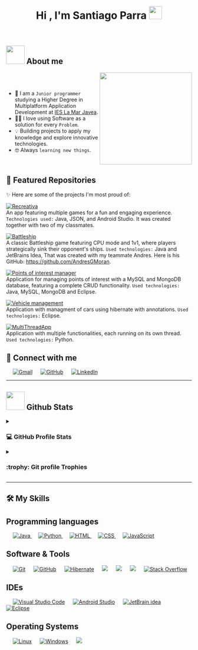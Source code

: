 <h1 align="center">Hi , I'm Santiago Parra <img src="https://media.giphy.com/media/hvRJCLFzcasrR4ia7z/giphy.gif" width="35"></h1>

<br>

	
## <picture><img src = "https://github.com/7oSkaaa/7oSkaaa/blob/main/Images/about_me.gif?raw=true" width = 50px></picture> About me

<picture> <img align="right" src="https://github.com/7oSkaaa/7oSkaaa/blob/main/Images/Right_Side.gif?raw=true" width = 250px></picture>

<br><br>

- :school: I am a `Junior programmer` studying a Higher Degree in Multiplatform Application Development at [IES La Mar Javea](https://portal.edu.gva.es/ieslamar/).
- :technologist: I love using Software as a solution for every `Problem`.
- 💡 Building projects to apply my knowledge and explore innovative technologies.
- :nerd_face: Always `learning new things`.
<br>

## 📌 Featured Repositories

✨ Here are some of the projects I'm most proud of:

[![Recreativa](https://img.shields.io/badge/-Recreativa-blue?style=for-the-badge&logo=task&logoColor=white)](https://github.com/SantiDevel/RecreativaProject)  
An app featuring multiple games for a fun and engaging experience. `Technologies used:` Java, JSON, and Android Studio. It was created together with two of my classmates.

[![Battleship](https://img.shields.io/badge/-Battleship-blue?style=for-the-badge&logo=task&logoColor=white)](https://github.com/SantiDevel/BattleShip)  
A classic Battleship game featuring CPU mode and 1v1, where players strategically sink their opponent's ships. `Used technologies:` Java and JetBrains Idea, That was created with my teammate Andres. Here is his GitHub: https://github.com/AndresGMoran.

[![Points of interest manager](https://img.shields.io/badge/-Points%20of%20interest%20manager-blue?style=for-the-badge&logo=task&logoColor=white)](https://github.com/SantiDevel/Points-of-interest)  
Application for managing points of interest with a MySQL and MongoDB database, featuring a complete CRUD functionality. `Used technologies:` Java, MySQL, MongoDB and Eclipse.

[![Vehicle management](https://img.shields.io/badge/Vehiclet%20management%20-blue?style=for-the-badge&logo=task&logoColor=white)](https://github.com/SantiDevel/Vehicle-management)  
Application with managment of cars using hibernate with annotations. `Used technologies:` Eclipse.

[![MultiThreadApp](https://img.shields.io/badge/-MultiThread%20App-blue?style=for-the-badge&logo=task&logoColor=white)](https://github.com/SantiDevel/MultiThreadApp)  
Application with multiple functionalities, each running on its own thread. `Used technologies:` Python.

## 🤝 Connect with me
<p>
	&emsp;
	<a href="mailto:santiago119parra@gmail.com"><img img src="https://skillicons.dev/icons?i=gmail" alt="Gmail"/></a>
	&emsp;
	<a href="https://github.com/SantiDevel"><img src="https://skillicons.dev/icons?i=github" alt="GitHub"/></a>
	&emsp;
	<a href="https://"><img src="https://skillicons.dev/icons?i=linkedin" alt="LinkedIn"/></a>
</p>

---

## <picture> <img src = "https://github.com/7oSkaaa/7oSkaaa/blob/main/Images/Statistics.gif?raw=true" width = 50px>  </picture> Github Stats

  
<details><summary><h3>💻 GitHub Profile Stats</h3></summary>

----
	
<p align="center">
    <a href="https://github.com/anuraghazra/github-readme-stats">
        <img alt="Github Stats" src="https://github-readme-stats.vercel.app/api?username=SantiDevel&theme=dark&hide_border=false&include_all_commits=false&count_private=false" height="230px"/>
    </a>
    <br/>
    <img src="https://github-readme-streak-stats.herokuapp.com/?user=SantiDevel&theme=dark&hide_border=false" alt="GitHub Streak Stats" height="230px"/>
    <br/>
    <img src="https://github-readme-stats.vercel.app/api/top-langs/?username=FSantiagoPA&theme=dark&hide_border=false&include_all_commits=false&count_private=false&layout=compact" alt="Top Languages" height="230px"/>
</p>

  <b>Note:</b> Top languages is only a metric of the languages my public code consists of and doesn't reflect experience or skill level.
  </p>
</details>

<details><summary> <h3> :trophy: Git profile Trophies </h3></summary>

----
	
<p align="center"> <a href="https://github.com/ryo-ma/github-profile-trophy"><img src="https://github-profile-trophy.vercel.app/?username=SantiDevel&layout=compact&theme=tokyonight&column=4&margin-w=15&margin-h=15" alt="SantiDevel" /></a> </p>
	
</details>

---

## 🛠️ My Skills

## Programming languages

<p> 
  &emsp;
  <a href="https://www.java.com" target="_blank" title="Java"> 
    <img alt="Java" src="https://skillicons.dev/icons?i=java">
  </a>
  &emsp;
   <a href="https://www.python.org" target="_blank" title="Python">
    <img alt="Python" src="https://skillicons.dev/icons?i=py">
  </a>
  &emsp; 
  <a href="https://www.w3.org/html/" target="_blank" title="HTML"> 
   <img alt="HTML" src="https://skillicons.dev/icons?i=html">
  </a>   
  &emsp;
  <a href="https://www.w3schools.com/css/" target="_blank" title="CSS">
    <img alt="CSS" src="https://skillicons.dev/icons?i=css">
  </a>
  &emsp;
  <a href="https://developer.mozilla.org/en-US/docs/Web/JavaScript" target="_blank" title="JavaScript"> 
     <img alt="JavaScript" src="https://skillicons.dev/icons?i=js">
   </a>
</p>

 ## Software & Tools
 
<p>
  &emsp;
    <a href="#" title="Git"><img alt="Git" src="https://skillicons.dev/icons?i=git"></a>
  &emsp;
    <a href="#" title="Github"><img alt="GitHub" src="https://skillicons.dev/icons?i=github"></a>
  &emsp;
    <a href="#" title="Hibernate"><img alt="Hibernate" src="https://skillicons.dev/icons?i=hibernate"></a>
 &emsp;
    <a href="#" title="MySQL"><img src="https://skillicons.dev/icons?i=mysql"/></a>
 &emsp;
    <a href="#" title="SQLite"><img src="https://skillicons.dev/icons?i=sqlite"/></a>
 &emsp;
    <a href="#" title="MongoDB"><img src="https://skillicons.dev/icons?i=mongodb"/></a>
 &emsp;
    <a href="#" title="Stack Overflow"><img alt="Stack Overflow" src="https://skillicons.dev/icons?i=stackoverflow"></a>
</p>

 ## IDEs
 
<p>
  &emsp;
    <a href="#" title="Visual Studio Code"><img alt="Visual Studio Code" src="https://skillicons.dev/icons?i=vscode"></a>
  &emsp;
    <a href="#" title="Android Studio"><img alt="Android Studio" src="https://skillicons.dev/icons?i=androidstudio"></a>
  &emsp;
    <a href="#" title="JetBrain Idea"><img alt="JetBrain idea" src="https://skillicons.dev/icons?i=idea" /></a>
  &emsp;
    <a href="#" title="Eclipse"><img alt="Eclipse" src="https://skillicons.dev/icons?i=eclipse" /></a>
</p>

 ## Operating Systems
 
<p>
  &emsp;
    <a href="#" title="Linux"><img alt="Linux" src="https://skillicons.dev/icons?i=linux"></a>
  &emsp;
    <a href="#" title="Windows"><img alt="Windows" src="https://skillicons.dev/icons?i=windows"></a>
  &emsp;
    <a href="#" title="Ubuntu"><img src="https://skillicons.dev/icons?i=ubuntu" /></a>
</p>

</br></br>
